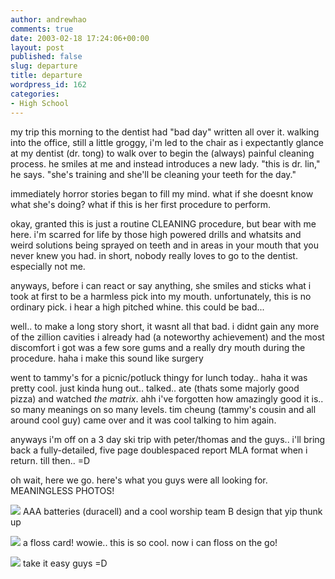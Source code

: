 ```yaml
---
author: andrewhao
comments: true
date: 2003-02-18 17:24:06+00:00
layout: post
published: false
slug: departure
title: departure
wordpress_id: 162
categories:
- High School
---
```


my trip this morning to the dentist had "bad day" written all over it. walking into the office, still a little groggy, i'm led to the chair as i expectantly glance at my dentist (dr. tong) to walk over to begin the (always) painful cleaning process. he smiles at me and instead introduces a new lady. "this is dr. lin," he says. "she's training and she'll be cleaning your teeth for the day."

immediately horror stories began to fill my mind. what if she doesnt know what she's doing? what if this is her first procedure to perform.

okay, granted this is just a routine CLEANING procedure, but bear with me here. i'm scarred for life by those high powered drills and whatsits and weird solutions being sprayed on teeth and in areas in your mouth that you never knew you had. in short, nobody really loves to go to the dentist. especially not me.

anyways, before i can react or say anything, she smiles and sticks what i took at first to be a harmless pick into my mouth. unfortunately, this is no ordinary pick. i hear a high pitched whine. this could be bad...

well.. to make a long story short, it wasnt all that bad. i didnt gain any more of the zillion cavities i already had (a noteworthy achievement) and the most discomfort i got was a few sore gums and a really dry mouth during the procedure. haha i make this sound like surgery

went to tammy's for a picnic/potluck thingy for lunch today.. haha it was pretty cool. just kinda hung out.. talked.. ate (thats some majorly good pizza) and watched _the matrix_. ahh i've forgotten how amazingly good it is.. so many meanings on so many levels. tim cheung (tammy's cousin and all around cool guy) came over and it was cool talking to him again.

anyways i'm off on a 3 day ski trip with peter/thomas and the guys.. i'll bring back a fully-detailed, five page doublespaced report MLA format when i return. till then.. =D

oh wait, here we go. here's what you guys were all looking for. MEANINGLESS PHOTOS!

![](http://gsgnine.arabiafish.com/img/blog/random_01.jpg)
AAA batteries (duracell) and a cool worship team B design that yip thunk up

![](http://gsgnine.arabiafish.com/img/blog/random_02.jpg)
a floss card! wowie.. this is so cool. now i can floss on the go!

![](http://gsgnine.arabiafish.com/img/blog/webcam_takeiteasy.jpg)
take it easy guys =D
